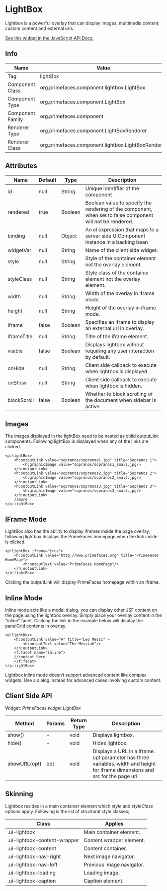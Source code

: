 # LightBox

Lightbox is a powerful overlay that can display images, multimedia content, custom content and
external urls.

[See this widget in the JavaScript API Docs.](../jsdocs/classes/primefaces.widget.lightbox.html)

## Info

| Name | Value |
| --- | --- |
| Tag | lightBox
| Component Class | org.primefaces.component lightbox.LightBox
| Component Type | org.primefaces.component.LightBox
| Component Family | org.primefaces.component |
| Renderer Type | org.primefaces.component.LightBoxRenderer
| Renderer Class | org.primefaces.component.lightbox.LightBoxRenderer

## Attributes

| Name | Default | Type | Description | 
| --- | --- | --- | --- |
id | null | String | Unique identifier of the component
rendered | true | Boolean | Boolean value to specify the rendering of the component, when set to false component will not be rendered.
binding | null | Object | An el expression that maps to a server side UIComponent instance in a backing bean
widgetVar | null | String | Name of the client side widget.
style | null | String | Style of the container element not the overlay element.
styleClass | null | String | Style class of the container element not the overlay element.
width | null | String | Width of the overlay in iframe mode.
height | null | String | Height of the overlay in iframe mode.
iframe | false | Boolean | Specifies an iframe to display an external url in overlay.
iframeTitle | null | String | Title of the iframe element.
visible | false | Boolean | Displays lightbox without requiring any user interaction by default.
onHide | null | String | Client side callback to execute when lightbox is displayed.
onShow | null | String | Client side callback to execute when lightbox is hidden.
blockScroll | false | Boolean | Whether to block scrolling of the document when sidebar is active.

## Images
The images displayed in the lightBox need to be nested as child outputLink components. Following
lightBox is displayed when any of the links are clicked.

```xhtml
<p:lightBox>
    <h:outputLink value="sopranos/sopranos1.jpg" title="Sopranos 1">
        <h:graphicImage value="sopranos/sopranos1_small.jpg/>
    </h:outputLink>
    <h:outputLink value="sopranos/sopranos2.jpg" title="Sopranos 2">
        <h:graphicImage value="sopranos/sopranos2_small.jpg/>
    </h:outputLink>
    <h:outputLink value="sopranos/sopranos3.jpg" title="Sopranos 3">
        <h:graphicImage value="sopranos/sopranos3_small.jpg/>
    </h:outputLink>
    //more
</p:lightBox>
```
## IFrame Mode
LightBox also has the ability to display iframes inside the page overlay, following lightbox displays
the PrimeFaces homepage when the link inside is clicked.

```xhtml
<p:lightBox iframe="true">
    <h:outputLink value="http://www.primefaces.org" title="PrimeFaces HomePage">
        <h:outputText value="PrimeFaces HomePage"/>
    </h:outputLink>
</p:lightBox>
```
Clicking the outputLink will display PrimeFaces homepage within an iframe.

## Inline Mode
Inline mode acts like a modal dialog, you can display other JSF content on the page using the
lightbox overlay. Simply place your overlay content in the "inline" facet. Clicking the link in the
example below will display the panelGrid contents in overlay.


```xhtml
<p:lightBox>
    <h:outputLink value="#" title="Leo Messi" >
        <h:outputText value="The Messiah"/>
    </h:outputLink>
    <f:facet name="inline">
    //content here
    </f:facet>
</p:lightBox>
```
Lightbox inline mode doesn’t support advanced content like complex widgets. Use a dialog instead
for advanced cases involving custom content.

## Client Side API
Widget: _PrimeFaces.widget.LightBox_

| Method | Params | Return Type | Description | 
| --- | --- | --- | --- | 
show() | - | void | Displays lightbox.
hide() | - | void | Hides lightbox.
showURL(opt) | opt | void | Displays a URL in a iframe. opt parameter has three variables. width and height for iframe dimensions and src for the page url.

## Skinning
Lightbox resides in a main container element which _style_ and _styleClass_ options apply. Following is
the list of structural style classes;

| Class | Applies | 
| --- | --- | 
.ui-lightbox | Main container element.
.ui-lightbox-content-wrapper | Content wrapper element.
.ui-lightbox-content | Content container.
.ui-lightbox-nav-right | Next image navigator.
.ui-lightbox-nav-left | Previous image navigator.
.ui-lightbox-loading | Loading image.
.ui-lightbox-caption | Caption element.
